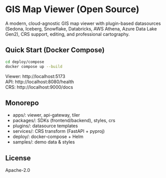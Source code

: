 # GIS Map Viewer (Open Source)

A modern, cloud-agnostic GIS map viewer with plugin-based datasources (Sedona, Iceberg, Snowflake, Databricks, AWS Athena, Azure Data Lake Gen2), CRS support, editing, and professional cartography.

## Quick Start (Docker Compose)
```bash
cd deploy/compose
docker compose up --build
```
Viewer: http://localhost:5173  
API: http://localhost:8080/health  
CRS: http://localhost:9000/docs

## Monorepo
- apps/: viewer, api-gateway, tiler
- packages/: SDKs (frontend/backend), styles, crs
- plugins/: datasource templates
- services/: CRS transform (FastAPI + pyproj)
- deploy/: docker-compose + Helm
- samples/: demo data & styles

## License
Apache-2.0

